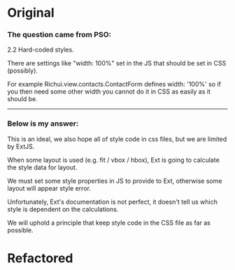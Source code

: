 # Original

### The question came from PSO:

2.2 Hard-coded styles.

There are settings like "width: 100%" set in the JS that should be set in CSS (possibly).

For example Richui.view.contacts.ContactForm defines width: '100%' so if you then need some other width you cannot do it in CSS as easily as it should be.

----

### Below is my answer:

This is an ideal, we also hope all of style code in css files, but we are limited by ExtJS.

When some layout is used (e.g. fit / vbox / hbox), Ext is going to calculate the style data for layout.

We must set some style properties in JS to provide to Ext, otherwise some layout will appear style error.

Unfortunately, Ext's documentation is not perfect, it doesn't tell us which style is dependent on the calculations.

We will uphold a principle that keep style code in the CSS file as far as possible.



# Refactored


